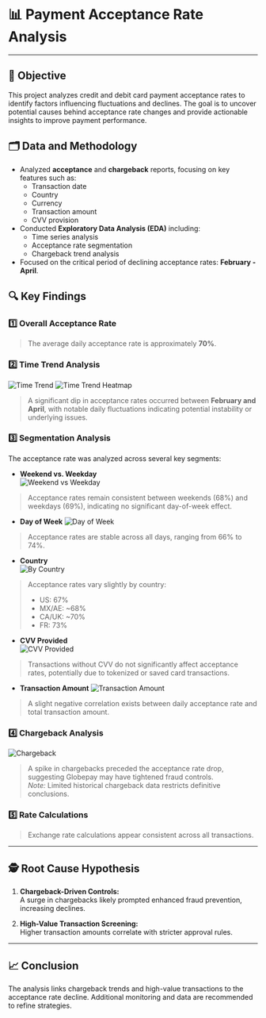 # 📊 Payment Acceptance Rate Analysis

---

## 🎯 Objective  
This project analyzes credit and debit card payment acceptance rates to identify factors influencing fluctuations and declines. The goal is to uncover potential causes behind acceptance rate changes and provide actionable insights to improve payment performance.


## 🗂️ Data and Methodology  
- Analyzed **acceptance** and **chargeback** reports, focusing on key features such as:  
  - Transaction date  
  - Country
  - Currency  
  - Transaction amount  
  - CVV provision  
- Conducted **Exploratory Data Analysis (EDA)** including:  
  - Time series analysis  
  - Acceptance rate segmentation  
  - Chargeback trend analysis  
- Focused on the critical period of declining acceptance rates: **February - April**.


## 🔍 Key Findings  

### 1️⃣ Overall Acceptance Rate  
> The average daily acceptance rate is approximately **70%**.

### 2️⃣ Time Trend Analysis  
![Time Trend](Charts/time_trend.png)
![Time Trend Heatmap](Charts/time_trend_Heatmap.png)
> A significant dip in acceptance rates occurred between **February and April**, with notable daily fluctuations indicating potential instability or underlying issues.


### 3️⃣ Segmentation Analysis  

The acceptance rate was analyzed across several key segments:

- **Weekend vs. Weekday**  
![Weekend vs Weekday](Charts/Weekend_vs_Weekday.png)
> Acceptance rates remain consistent between weekends (68%) and weekdays (69%), indicating no significant day-of-week effect.  

- **Day of Week** 
![Day of Week](Charts/by%20Day_of_the_Week.png)
> Acceptance rates are stable across all days, ranging from 66% to 74%.  

- **Country**  
![By Country](Charts/by_Country.png)
> Acceptance rates vary slightly by country:  
> - US: 67%  
> - MX/AE: ~68%  
> - CA/UK: ~70%  
> - FR: 73%  

- **CVV Provided**  
![CVV Provided](Charts/by_CVV_Provided.png)
> Transactions without CVV do not significantly affect acceptance rates, potentially due to tokenized or saved card transactions.  

- **Transaction Amount** 
![Transaction Amount](Charts/by_transaction_amount.png)
> A slight negative correlation exists between daily acceptance rate and total transaction amount.

### 4️⃣ Chargeback Analysis  
![Chargeback](Charts/Chargeback.png)
> A spike in chargebacks preceded the acceptance rate drop, suggesting Globepay may have tightened fraud controls.  
> *Note:* Limited historical chargeback data restricts definitive conclusions.

### 5️⃣ Rate Calculations  
> Exchange rate calculations appear consistent across all transactions.

---

## 🕵️ Root Cause Hypothesis  

1. **Chargeback-Driven Controls:**  
   A surge in chargebacks likely prompted enhanced fraud prevention, increasing declines.

2. **High-Value Transaction Screening:**  
   Higher transaction amounts correlate with stricter approval rules.

---

## 📈 Conclusion  
The analysis links chargeback trends and high-value transactions to the acceptance rate decline. Additional monitoring and data are recommended to refine strategies.
